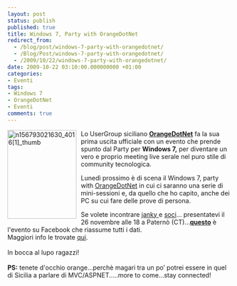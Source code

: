 ```yaml
---
layout: post
status: publish
published: true
title: Windows 7, Party with OrangeDotNet
redirect_from: 
  - /blog/post/windows-7-party-with-orangedotnet/
  - /Blog/Post/windows-7-party-with-orangedotnet/
  - /2009/10/22/windows-7-party-with-orangedotnet/
date: 2009-10-22 03:10:00.000000000 +01:00
categories:
- Eventi
tags:
- Windows 7
- OrangeDotNet
- Eventi
comments: true
---
```

<p><img style="border-bottom: 0px; border-left: 0px; margin: 0px 10px 0px 0px; display: inline; border-top: 0px; border-right: 0px" title="n156793021630_4016[1]_thumb" border="0" alt="n156793021630_4016[1]_thumb" align="left" src="http://imperugo.tostring.it/Content/Uploaded/image/n156793021630_4016%5B1%5D_thumb_3.jpg" width="155" height="199" /> Lo UserGroup siciliano <a title="OrangeDotNet" href="http://www.orangedotnet.org/" rel="nofollow" target="_blank"><strong>OrangeDotNet</strong></a> fa la sua prima uscita ufficiale con un evento che prende spunto dal Party per <strong>Windows 7,</strong> per diventare un vero e proprio meeting live serale nel puro stile di community tecnologica.</p>  <p>Lunedì prossimo è di scena il Windows 7, party with <a title="OrangeDotNet" href="http://www.orangedotnet.org/" rel="nofollow" target="_blank">OrangeDotNet</a> in cui ci saranno una serie di mini-sessioni e, da quello che ho capito, anche dei PC su cui fare delle prove di persona.    <br /></p>  <p>Se volete incontrare <a href="http://blogs.ugidotnet.org/janky" rel="nofollow friend met co-worker colleague" target="_new">janky </a> e <a title="OrangeDotNet" href="http://orangedotnet.org/content/Staff.aspx" rel="nofollow" target="_blank">soci</a>... presentatevi il 26 novembre alle 18 a Paternò (CT)...<a title="Windows 7 Party with OrangeDotNet" href="http://www.facebook.com/event.php?eid=156793021630" rel="nofollow" target="_blank"><strong>questo</strong></a> è l'evento su Facebook che riassume tutti i dati.    <br />Maggiori info le trovate <a title="Windows 7 Party with OrangeDotNet" href="http://blogs.ugidotnet.org/janky/archive/2009/10/21/windows-7-party-with-orangedotnet.aspx" rel="nofollow" target="_blank">qui</a>.    <br />    <br />In bocca al lupo ragazzi!    <br />    <br /><strong>PS:</strong> tenete d'occhio orange...perchè magari tra un po’ potrei essere in quel di Sicilia a parlare di MVC/ASPNET.....more to come...stay connected!</p>
